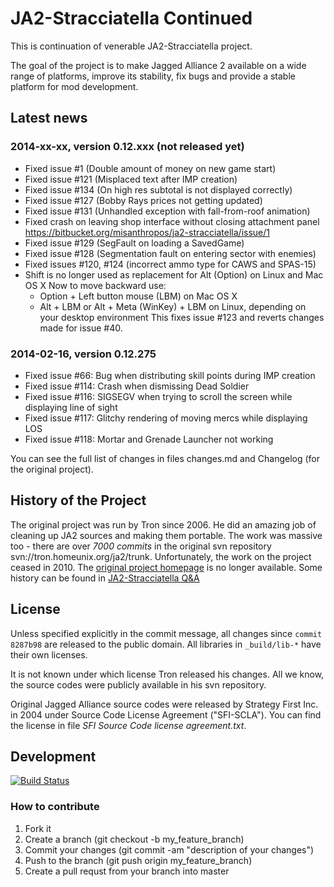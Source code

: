 # JA2-Stracciatella Continued

This is continuation of venerable JA2-Stracciatella project.

The goal of the project is to make Jagged Alliance 2 available on a wide
range of platforms, improve its stability, fix bugs and provide a
stable platform for mod development.

## Latest news

### 2014-xx-xx, version 0.12.xxx (not released yet)

- Fixed issue   #1 (Double amount of money on new game start)
- Fixed issue #121 (Misplaced text after IMP creation)
- Fixed issue #134 (On high res subtotal is not displayed correctly)
- Fixed issue #127 (Bobby Rays prices not getting updated)
- Fixed issue #131 (Unhandled exception with fall-from-roof animation)
- Fixed crash on leaving shop interface without closing attachment panel
  https://bitbucket.org/misanthropos/ja2-stracciatella/issue/1
- Fixed issue #129 (SegFault on loading a SavedGame)
- Fixed issue #128 (Segmentation fault on entering sector with enemies)
- Fixed issues #120, #124 (incorrect ammo type for CAWS and SPAS-15)
- Shift is no longer used as replacement for Alt (Option) on Linux and Mac OS X
  Now to move backward use:
    - Option + Left button mouse (LBM) on Mac OS X
    - Alt + LBM or Alt + Meta (WinKey) + LBM on Linux, depending on your desktop environment
  This fixes issue #123 and reverts changes made for issue #40.

### 2014-02-16, version 0.12.275

- Fixed issue  #66: Bug when distributing skill points during IMP creation
- Fixed issue #114: Crash when dismissing Dead Soldier
- Fixed issue #116: SIGSEGV when trying to scroll the screen while displaying line of sight
- Fixed issue #117: Glitchy rendering of moving mercs while displaying LOS
- Fixed issue #118: Mortar and Grenade Launcher not working

You can see the full list of changes in files changes.md and Changelog (for the original project).

## History of the Project

The original project was run by Tron since 2006.  He did an amazing job of
cleaning up JA2 sources and making them portable.  The work was massive too -
there are over *7000 commits* in the original svn repository
svn://tron.homeunix.org/ja2/trunk.  Unfortunately, the work on the project
ceased in 2010.  The [original project homepage](http://tron.homeunix.org/ja2)
is no longer available.  Some history can be found in [JA2-Stracciatella
Q&A](http://www.ja-galaxy-forum.com/board/ubbthreads.php/topics/186601/JA2_Stracciatella_Q_A.html)

## License

Unless specified explicitly in the commit message, all changes since `commit
8287b98` are released to the public domain.  All libraries in `_build/lib-*`
have their own licenses.

It is not known under which license Tron released his changes.  All we know,
the source codes were publicly available in his svn repository.

Original Jagged Alliance source codes were released by Strategy First Inc. in
2004 under Source Code License Agreement ("SFI-SCLA").  You can find the
license in file *SFI Source Code license agreement.txt*.

## Development

[![Build Status](https://travis-ci.org/gennady/ja2-stracciatella.svg?branch=master)](https://travis-ci.org/gennady/ja2-stracciatella)

### How to contribute

1. Fork it
2. Create a branch (git checkout -b my_feature_branch)
3. Commit your changes (git commit -am "description of your changes")
4. Push to the branch (git push origin my_feature_branch)
5. Create a pull requst from your branch into master

